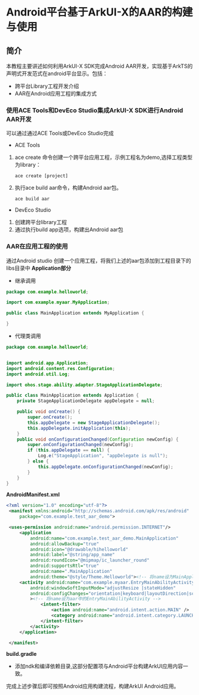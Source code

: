 # Android平台基于ArkUI-X的AAR的构建与使用

## 简介
本教程主要讲述如何利用ArkUI-X SDK完成Android AAR开发，实现基于ArkTS的声明式开发范式在android平台显示。包括：

* 跨平台Library工程开发介绍
* AAR在Android应用工程的集成方式


### 使用ACE Tools和DevEco Studio集成ArkUI-X SDK进行Android AAR开发
可以通过通过ACE Tools或DevEco Studio完成
* ACE Tools
1. ace create 命令创建一个跨平台应用工程，示例工程名为demo,选择工程类型为library：
    ```
    ace create [project]
    ```
2. 执行ace build aar命令，构建Android aar包。
    ```
    ace build aar
    ```
* DevEco Studio
1. 创建跨平台library工程
2. 通过执行build app选项，构建出Android aar包
### AAR在应用工程的使用

通过Android studio 创建一个应用工程，将我们上述的aar包添加到工程目录下的libs目录中
**Application部分**
* 继承调用
```java
package com.example.helloworld;

import com.example.myaar.MyApplication;

public class MainApplication extends MyApplication { 

}
```
* 代理类调用
```java
package com.example.helloworld;


import android.app.Application;
import android.content.res.Configuration;
import android.util.Log;

import ohos.stage.ability.adapter.StageApplicationDelegate;

public class MainApplication extends Application {
    private StageApplicationDelegate appDelegate = null;

    public void onCreate() {
        super.onCreate();
        this.appDelegate = new StageApplicationDelegate();
        this.appDelegate.initApplication(this);
    }
    public void onConfigurationChanged(Configuration newConfig) {
        super.onConfigurationChanged(newConfig);
        if (this.appDelegate == null) {
            Log.e("StageApplication", "appDelegate is null");
        } else {
            this.appDelegate.onConfigurationChanged(newConfig);
        }
    }
}
```
**AndroidManifest.xml**
```xml
<?xml version="1.0" encoding="utf-8"?>
 <manifest xmlns:android="http://schemas.android.com/apk/res/android"
     package="com.example.test_aar_demo">

 <uses-permission android:name="android.permission.INTERNET"/>
     <application
         android:name="com.example.test_aar_demo.MainApplication"
         android:allowBackup="true"
         android:icon="@drawable/hihelloworld"
         android:label="@string/app_name"
         android:roundIcon="@mipmap/ic_launcher_round"
         android:supportsRtl="true"
         android:name=".MainApplication"
         android:theme="@style/Theme.Helloworld"><!-- 将name设为MainApplication-->
     <activity android:name="com.example.myaar.EntryMainAbilityActivity" 
         android:windowSoftInputMode="adjustResize |stateHidden"
         android:configChanges="orientation|keyboard|layoutDirection|screenSize|uiMode|smallestScreenSize"
         ><!-- 将name设为aar中的EntryMainAbilityActivity -->
             <intent-filter>
                 <action android:name="android.intent.action.MAIN" />
                 <category android:name="android.intent.category.LAUNCHER" />
             </intent-filter>
         </activity>
     </application>

 </manifest>
```
**build.gradle**
* 添加ndk和编译依赖目录,这部分配置项与Android平台构建ArkUI应用内容一致。

完成上述步骤后即可按照Android应用构建流程，构建ArkUI Android应用。